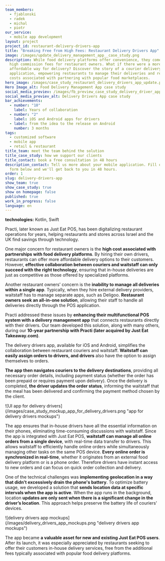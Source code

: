 ```yaml
---
team_members:
  - fjablonski
  - radek
  - michal
  - piotr
our_service:
  - mobile app development
layout: project
project_id: restaurant-delivery-drivers-app
title: "Breaking Free from High Fees: Restaurant Delivery Drivers App"
image: /images/update_delivery_management_app__case_study.png
description: While food delivery platforms offer convenience, they come with
  high commission fees for restaurant owners. What if there were a more
  affordable way for delivery? Discover the story of a courier delivery
  application, empowering restaurants to manage their deliveries and reduce the
  costs associated with partnering with popular food marketplaces.
hero_image: /images/case_study_restaurant_delivery_drivers_app_update.png
Hero Image_alt: Food Delivery Management App case study
social_media_previev: /images/fb_preview_case_study_delivery_driver_app_update.png
social_media_previev_alt: Delivery Drivers App case study
bar_achievements:
  - number: "10"
    label: Years of collaboration
  - number: "2"
    label: iOS and Android apps for drivers
  - label: from the idea to the release on Android
    number: 3 months
tags:
  - customized software
  - mobile app
  - retail & restaurant
title_team: meet the team behind the solution
title_case_study: how we support our clients
title_contact: book a free consultation in 48 hours
description_contact: Tell us more about your mobile application. Fill out the
  form below and we'll get back to you in 48 hours.
order: 1
slug: delivery-drivers-app
show_team: true
show_case_study: true
show on homepage: false
published: true
work_in_progress: false
language: en
---
```

<TitleWithIcon sectionTitle="technologies" titleIcon="/images/skills.svg" titleIconAlt="technologies" />

<Gallery images='[{"src":"/images/kotlin_new_stack_logo.svg","alt":"Kotlin"},{"src":"/images/android_stack_logo.svg","alt":"Android"},{"src":"/images/swift_icon_stack.svg","alt":"Swift"}]' />

**technologies:** Kotlin, Swift

<TitleWithIcon sectionTitle="the problem: high costs associated with food delivery platform partnerships" titleIcon="/images/icon_title_about.svg" titleIconAlt="problem" />

Practi, later known as Just Eat POS, has been digitalizing restaurant operations for years, helping restaurants and stores across Israel and the UK find savings through technology.

One major concern for restaurant owners is the **high cost associated with partnerships with food delivery platforms**. By hiring their own drivers, restaurants can offer more affordable delivery options to their customers. However, **effective collaboration between couriers and waitstaff can only succeed with the right technology**, ensuring that in-house deliveries are just as competitive as those offered by specialized platforms.

Another restaurant owners’ concern is the **inability to manage all deliveries within a single app**. Typically, when they hire external delivery providers, waitstaff has to manage separate apps, such as Deligoo. **Restaurant owners seek an all-in-one solution**, allowing their staff to handle all deliveries directly through the POS application.

Practi addressed these issues by **enhancing their multifunctional POS system with a delivery management app** that connects restaurants directly with their drivers. Our team developed this solution, along with many others, during our **10-year partnership with Practi (later acquired by Just Eat Takeaway.com)**.

<TitleWithIcon sectionTitle="the solution: a delivery management system for internal restaurant use" titleIcon="/images/flag.png" titleIconAlt="the solution:" />

The delivery drivers app, available for iOS and Android, simplifies the collaboration between restaurant couriers and waitstaff. **Waitstaff can easily assign orders to drivers, and drivers** also have the option to assign themselves to orders. 

**The app then navigates couriers to the delivery destinations**, providing all necessary order details, including payment status (whether the order has been prepaid or requires payment upon delivery). Once the delivery is completed, **the driver updates the order status**, informing the waitstaff that the meal has been delivered and confirming the payment method chosen by the client.

<div className="image">![UI app for delivery drivers](/images/case_study_mockup_app_for_delivery_drivers.png "app for delivery drivers mockups")</div>

The app ensures that in-house drivers have all the essential information on their phones, eliminating time-consuming discussions with waitstaff. Since the app is integrated with Just Eat POS, **waitstaff can manage all online orders from a single device**, with real-time data transfer to drivers. This allows waitstaff to efficiently handle online orders while simultaneously managing other tasks on the same POS device. **Every online order is synchronized in real-time**, whether it originates from an external food delivery platform or is a phone order. Therefore drivers have instant access to new orders and can focus on quick order collection and delivery.

<TitleWithIcon sectionTitle="challenges: simple and effective UI in stressful situations and immense responsibility" titleIcon="/images/gearwheel.svg" titleIconAlt="challenge" />

One of the technical challenges was **implementing geolocation in a way that didn't excessively drain the phone's battery**. To optimize battery usage, we developed a solution that **sends location data at specific intervals when the app is active**. When the app runs in the background, location **updates are only sent when there is a significant change in the driver’s location**. This approach helps preserve the battery life of couriers' devices.

<div className="image">![delivery drivers app mockups](/images/delivery_drivers_app_mockups.png "delivery drivers app mockups")</div>

<TitleWithIcon sectionTitle="the results: restaurants less dependent on external food delivery providers" titleIcon="/images/icon_result_svg.svg" titleIconAlt="the results of the collaboration" />

The app became **a valuable asset for new and existing Just Eat POS users**. After its launch, it was especially appreciated by restaurants seeking to offer their customers in-house delivery services, free from the additional fees typically associated with popular food delivery platforms.